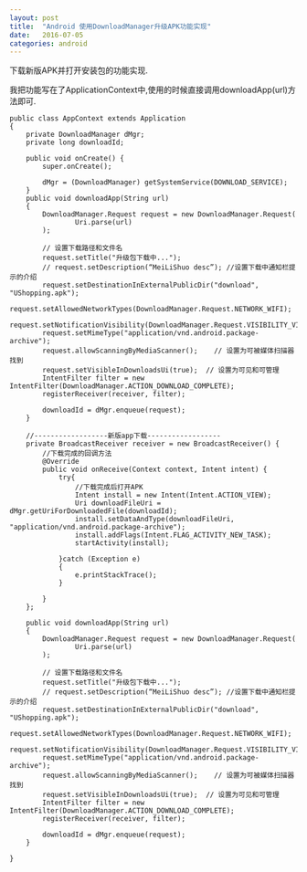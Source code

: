 ```yaml
---
layout: post
title:  "Android 使用DownloadManager升级APK功能实现"
date:   2016-07-05
categories: android
---
```


下载新版APK并打开安装包的功能实现.

我把功能写在了ApplicationContext中,使用的时候直接调用downloadApp(url)方法即可.

    public class AppContext extends Application
    {
        private DownloadManager dMgr;
        private long downloadId;

        public void onCreate() {
            super.onCreate();
            
            dMgr = (DownloadManager) getSystemService(DOWNLOAD_SERVICE);
        }
        public void downloadApp(String url)
        {
            DownloadManager.Request request = new DownloadManager.Request(
                    Uri.parse(url)
            );

            // 设置下载路径和文件名
            request.setTitle("升级包下载中...");
            // request.setDescription(“MeiLiShuo desc”); //设置下载中通知栏提示的介绍
            request.setDestinationInExternalPublicDir("download", "UShopping.apk");
            request.setAllowedNetworkTypes(DownloadManager.Request.NETWORK_WIFI);
            request.setNotificationVisibility(DownloadManager.Request.VISIBILITY_VISIBLE_NOTIFY_COMPLETED);
            request.setMimeType("application/vnd.android.package-archive");
            request.allowScanningByMediaScanner();    // 设置为可被媒体扫描器找到
            request.setVisibleInDownloadsUi(true);  // 设置为可见和可管理
            IntentFilter filter = new IntentFilter(DownloadManager.ACTION_DOWNLOAD_COMPLETE);
            registerReceiver(receiver, filter);

            downloadId = dMgr.enqueue(request);
        }

        //------------------新版app下载------------------
        private BroadcastReceiver receiver = new BroadcastReceiver() {
            //下载完成的回调方法
            @Override
            public void onReceive(Context context, Intent intent) {
                try{
                    //下载完成后打开APK
                    Intent install = new Intent(Intent.ACTION_VIEW);
                    Uri downloadFileUri = dMgr.getUriForDownloadedFile(downloadId);
                    install.setDataAndType(downloadFileUri, "application/vnd.android.package-archive");
                    install.addFlags(Intent.FLAG_ACTIVITY_NEW_TASK);
                    startActivity(install);

                }catch (Exception e)
                {
                    e.printStackTrace();
                }

            }
        };

        public void downloadApp(String url)
        {
            DownloadManager.Request request = new DownloadManager.Request(
                    Uri.parse(url)
            );

            // 设置下载路径和文件名
            request.setTitle("升级包下载中...");
            // request.setDescription(“MeiLiShuo desc”); //设置下载中通知栏提示的介绍
            request.setDestinationInExternalPublicDir("download", "UShopping.apk");
            request.setAllowedNetworkTypes(DownloadManager.Request.NETWORK_WIFI);
            request.setNotificationVisibility(DownloadManager.Request.VISIBILITY_VISIBLE_NOTIFY_COMPLETED);
            request.setMimeType("application/vnd.android.package-archive");
            request.allowScanningByMediaScanner();    // 设置为可被媒体扫描器找到
            request.setVisibleInDownloadsUi(true);  // 设置为可见和可管理
            IntentFilter filter = new IntentFilter(DownloadManager.ACTION_DOWNLOAD_COMPLETE);
            registerReceiver(receiver, filter);

            downloadId = dMgr.enqueue(request);
        }
    
    }
